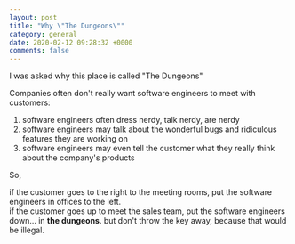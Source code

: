 ```yaml
---
layout: post
title: "Why \"The Dungeons\""
category: general
date: 2020-02-12 09:28:32 +0000
comments: false
---
```


I was asked why this place is called "The Dungeons"

Companies often don't really want software engineers to meet with customers:

1. software engineers often dress nerdy, talk nerdy, are nerdy
2. software engineers may talk about the wonderful bugs and ridiculous features they are working on
3. software engineers may even tell the customer what they really think about the company's products  
   

So,

if the customer goes to the right to the meeting rooms, put the software engineers in offices to the left.  
if the customer goes up to meet the sales team, put the software engineers down... in **the dungeons**.
but don't throw the key away, because that would be illegal.
 
